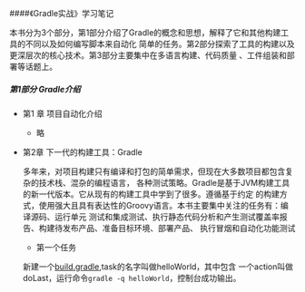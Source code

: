 ####《Gradle实战》学习笔记

本书分为3个部分，第1部分介绍了Gradle的概念和思想，解释了它和其他构建工具的不同以及如何编写脚本来自动化
简单的任务。第2部分探索了工具的构建以及更深层次的核心技术。第3部分主要集中在多语言构建、代码质量
、工件组装和部署等话题上。

##### 第1部分 Gradle介绍

- 第1 章  项目自动化介绍

    - 略
    
- 第2章 下一代的构建工具：Gradle

    多年来，对项目构建只有编译和打包的简单需求，但现在大多数项目都包含复杂的技术栈、混杂的编程语言，
    各种测试策略。Gradle是基于JVM构建工具的新一代版本。它从现有的构建工具中学到了很多。遵循基于约定
    的构建方式，使用强大且具有表达性的Groovy语言。本书主要集中关注的任务有：编译源码、运行单元
    测试和集成测试、执行静态代码分析和产生测试覆盖率报告、构建待发布产品、准备目标环境、部署产品、
    执行冒烟和自动化功能测试
    
    - 第一个任务
    
    新建一个[build.gradle](chapter-02/hello-world/build.gradle),task的名字叫做helloWorld，其中包含
    一个action叫做doLast，运行命令`gradle -q helloWorld`，控制台成功输出。
    